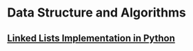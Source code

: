 # Data Structure and Algorithms
## [Linked Lists Implementation in Python](https://github.com/DevrajK721/DSA/tree/main/LinkedLists)